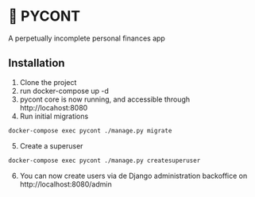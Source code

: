 # 🍺 PYCONT
A perpetually incomplete personal finances app

## Installation

1. Clone the project
2. run docker-compose up -d
3. pycont core is now running, and accessible through http://locahost:8080
4. Run initial migrations
```sh
docker-compose exec pycont ./manage.py migrate
```
5. Create a superuser
```sh
docker-compose exec pycont ./manage.py createsuperuser
```
6. You can now create users via de Django administration backoffice on http://localhost:8080/admin
